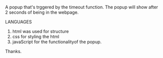 A popup that's trggered by  the timeout function.
The popup will show after 2 seconds of being in the webpage.

LANGUAGES
1. html was used for structure
2. css for styling the html
3. javaScript for the functionalityof the popup.

Thanks.